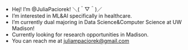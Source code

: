 - Hej! I’m @JuliaPaciorek! ＼(＾▽＾)／
- I’m interested in ML&AI specifically in healthcare.
- I’m currently dual majoring in Data Science&Computer Science at UW Madison!
- Currently looking for research opportunities in Madison.
- You can reach me at juliampaciorek@gmail.com

<!---
JuliaPaciorek/JuliaPaciorek is a ✨ special ✨ repository because its `README.md` (this file) appears on your GitHub profile.
You can click the Preview link to take a look at your changes.
--->
